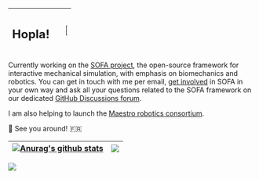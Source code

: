 |  <h2>Hopla!</h2>  |  <a href=""><img src="https://www.sofa-framework.org/wp-content/uploads/2023/08/SOFA_LOGO_ORANGE_2-just-S.png" style="width:10%" target="_blank"></a> |
|---|--:|

Currently working on the [SOFA project](https://www.sofa-framework.org/), the open-source framework for interactive mechanical simulation, with emphasis on biomechanics and robotics. You can get in touch with me per email, [get involved](https://www.sofa-framework.org/community/get-involved/) in SOFA in your own way and ask all your questions related to the SOFA framework on our dedicated [GitHub Discussions forum](https://github.com/sofa-framework/sofa/discussions).

I am also helping to launch the [Maestro robotics consortium](https://maestro-consortium.org/).

🥖 See you around! 🇫🇷


| <a href="https://github.com/hugtalbot/github-readme-stats"><img align="center" src="https://github-readme-stats.vercel.app/api?username=hugtalbot&show_icons=true&include_all_commits=true&theme=shadow_green&hide_border=true" alt="Anurag's github stats" /></a> | <a href="https://github.com/hugtalbot/github-readme-stats"><img align="center" src="https://github-readme-stats.vercel.app/api/top-langs/?username=hugtalbot&layout=compact&theme=shadow_green&hide_border=true" /></a> |
| ------------- | ------------- |

![](https://www.sofa-framework.org/wp-content/uploads/2024/01/SOFA-features.png)
